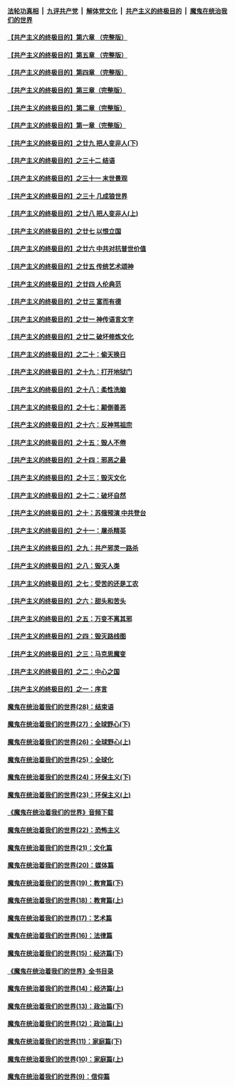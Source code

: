 ####  [法轮功真相](../../../../basic/blob/master/README.md?t=05141631) &nbsp;|&nbsp; [九评共产党](../../../../9ping.md/blob/master/README.md?t=05141631) &nbsp;|&nbsp; [解体党文化](../../../../jtdwh.md/blob/master/README.md?t=05141631)  &nbsp;|&nbsp; [共产主义的终极目的](../../../../gczydzjmd.md/blob/master/README.md?t=05141631) &nbsp;|&nbsp; [魔鬼在统治我们的世界](../../../../mgztzwmdsj.md/blob/master/README.md?t=05141631) 

#### [【共产主义的终极目的】第六章 （完整版）](../pages/nsc422/n11428913.md?t=05141631) 

#### [【共产主义的终极目的】第五章 （完整版）](../pages/nsc422/n11428912.md?t=05141631) 

#### [【共产主义的终极目的】第四章 （完整版）](../pages/nsc422/n11428907.md?t=05141631) 

#### [【共产主义的终极目的】第三章（完整版）](../pages/nsc422/n11428848.md?t=05141631) 

#### [【共产主义的终极目的】第二章（完整版）](../pages/nsc422/n11428831.md?t=05141631) 

#### [【共产主义的终极目的】第一章（完整版）](../pages/nsc422/n11417651.md?t=05141631) 

#### [【共产主义的终极目的】之廿九 把人变非人(下)](../pages/nsc422/n11344140.md?t=05141631) 

#### [【共产主义的终极目的】之三十二 结语](../pages/nsc422/n11360535.md?t=05141631) 

#### [【共产主义的终极目的】之三十一 末世景观](../pages/nsc422/n11351129.md?t=05141631) 

#### [【共产主义的终极目的】之三十 几成狼世界](../pages/nsc422/n11348280.md?t=05141631) 

#### [【共产主义的终极目的】之廿八 把人变非人(上)](../pages/nsc422/n11340492.md?t=05141631) 

#### [【共产主义的终极目的】之廿七 以恨立国](../pages/nsc422/n11336944.md?t=05141631) 

#### [【共产主义的终极目的】之廿六 中共对抗普世价值](../pages/nsc422/n11324785.md?t=05141631) 

#### [【共产主义的终极目的】之廿五 传统艺术颂神](../pages/nsc422/n11296396.md?t=05141631) 

#### [【共产主义的终极目的】之廿四 人伦典范](../pages/nsc422/n11296397.md?t=05141631) 

#### [【共产主义的终极目的】之廿三 富而有德](../pages/nsc422/n11283598.md?t=05141631) 

#### [【共产主义的终极目的】之廿一 神传语言文字](../pages/nsc422/n11263265.md?t=05141631) 

#### [【共产主义的终极目的】之廿二 破坏修炼文化](../pages/nsc422/n11245728.md?t=05141631) 

#### [【共产主义的终极目的】之二十：偷天换日](../pages/nsc422/n11238846.md?t=05141631) 

#### [【共产主义的终极目的】之十九：打开地狱门](../pages/nsc422/n11206376.md?t=05141631) 

#### [【共产主义的终极目的】之十八：柔性洗脑](../pages/nsc422/n11199994.md?t=05141631) 

#### [【共产主义的终极目的】之十七：颠倒善恶](../pages/nsc422/n11179782.md?t=05141631) 

#### [【共产主义的终极目的】之十六：反神骂祖宗](../pages/nsc422/n11166798.md?t=05141631) 

#### [【共产主义的终极目的】之十五：毁人不倦](../pages/nsc422/n11166792.md?t=05141631) 

#### [【共产主义的终极目的】之十四：邪恶之最](../pages/nsc422/n11150249.md?t=05141631) 

#### [【共产主义的终极目的】之十三：毁灭文化](../pages/nsc422/n11135227.md?t=05141631) 

#### [【共产主义的终极目的】之十二：破坏自然](../pages/nsc422/n11135214.md?t=05141631) 

#### [【共产主义的终极目的】之十：苏俄预演 中共登台](../pages/nsc422/n11118424.md?t=05141631) 

#### [【共产主义的终极目的】之十一：屠杀精英](../pages/nsc422/n11118442.md?t=05141631) 

#### [【共产主义的终极目的】之九：共产邪灵一路杀](../pages/nsc422/n11114139.md?t=05141631) 

#### [【共产主义的终极目的】之八：毁灭人类](../pages/nsc422/n11108503.md?t=05141631) 

#### [【共产主义的终极目的】之七：受苦的还是工农](../pages/nsc422/n11101809.md?t=05141631) 

#### [【共产主义的终极目的】之六：甜头和苦头](../pages/nsc422/n11096971.md?t=05141631) 

#### [【共产主义的终极目的】之五：万变不离其邪](../pages/nsc422/n11091285.md?t=05141631) 

#### [【共产主义的终极目的】之四：毁灭路线图](../pages/nsc422/n11086284.md?t=05141631) 

#### [【共产主义的终极目的】之三：马克思魔变](../pages/nsc422/n11061941.md?t=05141631) 

#### [【共产主义的终极目的】之二：中心之国](../pages/nsc422/n11047728.md?t=05141631) 

#### [【共产主义的终极目的】之一：序言](../pages/nsc422/n11086077.md?t=05141631) 

#### [魔鬼在统治着我们的世界(28)：结束语](../pages/nsc422/n10936246.md?t=05141631) 

#### [魔鬼在统治着我们的世界(27)：全球野心(下)](../pages/nsc422/n10928319.md?t=05141631) 

#### [魔鬼在统治着我们的世界(26)：全球野心(上)](../pages/nsc422/n10900318.md?t=05141631) 

#### [魔鬼在统治着我们的世界(25)：全球化](../pages/nsc422/n10788205.md?t=05141631) 

#### [魔鬼在统治着我们的世界(24)：环保主义(下)](../pages/nsc422/n10695307.md?t=05141631) 

#### [魔鬼在统治着我们的世界(23)：环保主义(上)](../pages/nsc422/n10688613.md?t=05141631) 

#### [《魔鬼在统治着我们的世界》音频下载](../pages/nsc422/n10635553.md?t=05141631) 

#### [魔鬼在统治着我们的世界(22)：恐怖主义](../pages/nsc422/n10614727.md?t=05141631) 

#### [魔鬼在统治着我们的世界(21)：文化篇](../pages/nsc422/n10597706.md?t=05141631) 

#### [魔鬼在统治着我们的世界(20)：媒体篇](../pages/nsc422/n10586579.md?t=05141631) 

#### [魔鬼在统治着我们的世界(19)：教育篇(下)](../pages/nsc422/n10564808.md?t=05141631) 

#### [魔鬼在统治着我们的世界(18)：教育篇(上)](../pages/nsc422/n10526970.md?t=05141631) 

#### [魔鬼在统治着我们的世界(17)：艺术篇](../pages/nsc422/n10499093.md?t=05141631) 

#### [魔鬼在统治着我们的世界(16)：法律篇](../pages/nsc422/n10485969.md?t=05141631) 

#### [魔鬼在统治着我们的世界(15)：经济篇(下)](../pages/nsc422/n10469975.md?t=05141631) 

#### [《魔鬼在统治着我们的世界》全书目录](../pages/nsc422/n10464261.md?t=05141631) 

#### [魔鬼在统治着我们的世界(14)：经济篇(上)](../pages/nsc422/n10457370.md?t=05141631) 

#### [魔鬼在统治着我们的世界(13)：政治篇(下)](../pages/nsc422/n10448270.md?t=05141631) 

#### [魔鬼在统治着我们的世界(12)：政治篇(上)](../pages/nsc422/n10444576.md?t=05141631) 

#### [魔鬼在统治着我们的世界(11)：家庭篇(下)](../pages/nsc422/n10440961.md?t=05141631) 

#### [魔鬼在统治着我们的世界(10)：家庭篇(上)](../pages/nsc422/n10435448.md?t=05141631) 

#### [魔鬼在统治着我们的世界(9)：信仰篇](../pages/nsc422/n10432159.md?t=05141631) 

